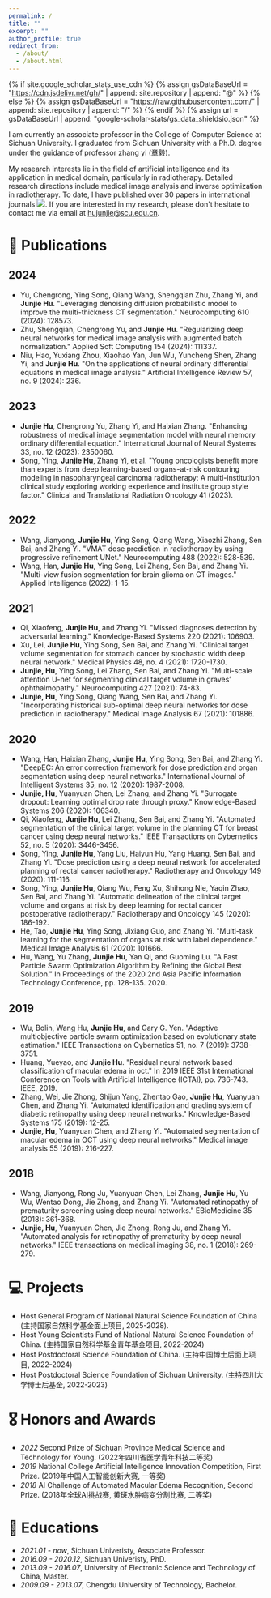 ```yaml
---
permalink: /
title: ""
excerpt: ""
author_profile: true
redirect_from: 
  - /about/
  - /about.html
---
```


{% if site.google_scholar_stats_use_cdn %}
{% assign gsDataBaseUrl = "https://cdn.jsdelivr.net/gh/" | append: site.repository | append: "@" %}
{% else %}
{% assign gsDataBaseUrl = "https://raw.githubusercontent.com/" | append: site.repository | append: "/" %}
{% endif %}
{% assign url = gsDataBaseUrl | append: "google-scholar-stats/gs_data_shieldsio.json" %}

<span class='anchor' id='about-me'></span>

I am currently an associate professor in the College of Computer Science at Sichuan University. I graduated from Sichuan University with a Ph.D. degree under the guidance of professor zhang yi (章毅). 

My research interests lie in the field of artificial intelligence and its application in medical domain, particularly in radiotherapy. Detailed research directions include medical image analysis and inverse optimization in radiotherapy. To date, I have published over 30 papers in international journals <a href='https://scholar.google.com/citations?user=T3NJS_kAAAAJ'><img src="https://img.shields.io/endpoint?url={{ url | url_encode }}&logo=Google%20Scholar&labelColor=f6f6f6&color=9cf&style=flat&label=citations"></a>. If you are interested in my research, please don't hesitate to contact me via email at <a href="mailto:hujunjie@scu.edu.cn" >hujunjie@scu.edu.cn</a>.


<!-- # 🔥 News -->
<!-- - *2022.02*: &nbsp;🎉🎉 Lorem ipsum dolor sit amet, consectetur adipiscing elit. Vivamus ornare aliquet ipsum, ac tempus justo dapibus sit amet. 
- *2022.02*: &nbsp;🎉🎉 Lorem ipsum dolor sit amet, consectetur adipiscing elit. Vivamus ornare aliquet ipsum, ac tempus justo dapibus sit amet.  -->

# 📝 Publications 
## 2024
- Yu, Chengrong, Ying Song, Qiang Wang, Shengqian Zhu, Zhang Yi, and **Junjie Hu**. "Leveraging denoising diffusion probabilistic model to improve the multi-thickness CT segmentation." Neurocomputing 610 (2024): 128573.
- Zhu, Shengqian, Chengrong Yu, and **Junjie Hu**. "Regularizing deep neural networks for medical image analysis with augmented batch normalization." Applied Soft Computing 154 (2024): 111337.
- Niu, Hao, Yuxiang Zhou, Xiaohao Yan, Jun Wu, Yuncheng Shen, Zhang Yi, and **Junjie Hu**. "On the applications of neural ordinary differential equations in medical image analysis." Artificial Intelligence Review 57, no. 9 (2024): 236.

## 2023
- **Junjie Hu**, Chengrong Yu, Zhang Yi, and Haixian Zhang. "Enhancing robustness of medical image segmentation model with neural memory ordinary differential equation." International Journal of Neural Systems 33, no. 12 (2023): 2350060.
- Song, Ying, **Junjie Hu**, Zhang Yi, et al. "Young oncologists benefit more than experts from deep learning-based organs-at-risk contouring modeling in nasopharyngeal carcinoma radiotherapy: A multi-institution clinical study exploring working experience and institute group style factor." Clinical and Translational Radiation Oncology 41 (2023).

## 2022
- Wang, Jianyong, **Junjie Hu**, Ying Song, Qiang Wang, Xiaozhi Zhang, Sen Bai, and Zhang Yi. "VMAT dose prediction in radiotherapy by using progressive refinement UNet." Neurocomputing 488 (2022): 528-539.
- Wang, Han, **Junjie Hu**, Ying Song, Lei Zhang, Sen Bai, and Zhang Yi. "Multi-view fusion segmentation for brain glioma on CT images." Applied Intelligence (2022): 1-15.

## 2021
- Qi, Xiaofeng, **Junjie Hu**, and Zhang Yi. "Missed diagnoses detection by adversarial learning." Knowledge-Based Systems 220 (2021): 106903.
- Xu, Lei, **Junjie Hu**, Ying Song, Sen Bai, and Zhang Yi. "Clinical target volume segmentation for stomach cancer by stochastic width deep neural network." Medical Physics 48, no. 4 (2021): 1720-1730.
- **Junjie, Hu**, Ying Song, Lei Zhang, Sen Bai, and Zhang Yi. "Multi-scale attention U-net for segmenting clinical target volume in graves’ ophthalmopathy." Neurocomputing 427 (2021): 74-83.
- **Junjie, Hu**, Ying Song, Qiang Wang, Sen Bai, and Zhang Yi. "Incorporating historical sub-optimal deep neural networks for dose prediction in radiotherapy." Medical Image Analysis 67 (2021): 101886.

## 2020
- Wang, Han, Haixian Zhang, **Junjie Hu**, Ying Song, Sen Bai, and Zhang Yi. "DeepEC: An error correction framework for dose prediction and organ segmentation using deep neural networks." International Journal of Intelligent Systems 35, no. 12 (2020): 1987-2008.
- **Junjie, Hu**, Yuanyuan Chen, Lei Zhang, and Zhang Yi. "Surrogate dropout: Learning optimal drop rate through proxy." Knowledge-Based Systems 206 (2020): 106340.
- Qi, Xiaofeng, **Junjie Hu**, Lei Zhang, Sen Bai, and Zhang Yi. "Automated segmentation of the clinical target volume in the planning CT for breast cancer using deep neural networks." IEEE Transactions on Cybernetics 52, no. 5 (2020): 3446-3456.
- Song, Ying, **Junjie Hu**, Yang Liu, Haiyun Hu, Yang Huang, Sen Bai, and Zhang Yi. "Dose prediction using a deep neural network for accelerated planning of rectal cancer radiotherapy." Radiotherapy and Oncology 149 (2020): 111-116.
- Song, Ying, **Junjie Hu**, Qiang Wu, Feng Xu, Shihong Nie, Yaqin Zhao, Sen Bai, and Zhang Yi. "Automatic delineation of the clinical target volume and organs at risk by deep learning for rectal cancer postoperative radiotherapy." Radiotherapy and Oncology 145 (2020): 186-192.
- He, Tao, **Junjie Hu**, Ying Song, Jixiang Guo, and Zhang Yi. "Multi-task learning for the segmentation of organs at risk with label dependence." Medical Image Analysis 61 (2020): 101666.
- Hu, Wang, Yu Zhang, **Junjie Hu**, Yan Qi, and Guoming Lu. "A Fast Particle Swarm Optimization Algorithm by Refining the Global Best Solution." In Proceedings of the 2020 2nd Asia Pacific Information Technology Conference, pp. 128-135. 2020.

## 2019
- Wu, Bolin, Wang Hu, **Junjie Hu**, and Gary G. Yen. "Adaptive multiobjective particle swarm optimization based on evolutionary state estimation." IEEE Transactions on Cybernetics 51, no. 7 (2019): 3738-3751.
- Huang, Yueyao, and **Junjie Hu**. "Residual neural network based classification of macular edema in oct." In 2019 IEEE 31st International Conference on Tools with Artificial Intelligence (ICTAI), pp. 736-743. IEEE, 2019.
- Zhang, Wei, Jie Zhong, Shijun Yang, Zhentao Gao, **Junjie Hu**, Yuanyuan Chen, and Zhang Yi. "Automated identification and grading system of diabetic retinopathy using deep neural networks." Knowledge-Based Systems 175 (2019): 12-25.
- **Junjie, Hu**, Yuanyuan Chen, and Zhang Yi. "Automated segmentation of macular edema in OCT using deep neural networks." Medical image analysis 55 (2019): 216-227.

## 2018
- Wang, Jianyong, Rong Ju, Yuanyuan Chen, Lei Zhang, **Junjie Hu**, Yu Wu, Wentao Dong, Jie Zhong, and Zhang Yi. "Automated retinopathy of prematurity screening using deep neural networks." EBioMedicine 35 (2018): 361-368.
- **Junjie, Hu**, Yuanyuan Chen, Jie Zhong, Rong Ju, and Zhang Yi. "Automated analysis for retinopathy of prematurity by deep neural networks." IEEE transactions on medical imaging 38, no. 1 (2018): 269-279.

# 💻 Projects
- Host General Program of National Natural Science Foundation of China (主持国家自然科学基金面上项目, 2025-2028). 
- Host Young Scientists Fund of National Natural Science Foundation of China. (主持国家自然科学基金青年基金项目, 2022-2024)
- Host Postdoctoral Science Foundation of China. (主持中国博士后面上项目, 2022-2024)
- Host Postdoctoral Science Foundation of Sichuan University. (主持四川大学博士后基金, 2022-2023) 

# 🎖 Honors and Awards
- *2022* Second Prize of Sichuan Province Medical Science and Technology for Young. (2022年四川省医学青年科技二等奖)
- *2019* National College Artificial Intelligence Innovation Competition, First Prize. (2019年中国人工智能创新大赛, 一等奖)
- *2018* AI Challenge of Automated Macular Edema Recognition, Second Prize. (2018年全球AI挑战赛, 黄斑水肿病变分割比赛, 二等奖)

# 📖 Educations
- *2021.01 - now*, Sichuan Univeristy, Associate Professor. 
- *2016.09 - 2020.12*, Sichuan Univeristy, PhD. 
- *2013.09 - 2016.07*, University of Electronic Science and Technology of China, Master. 
- *2009.09 - 2013.07*, Chengdu University of Technology, Bachelor. 


<!-- # 💬 Invited Talks
- *2021.06*, Lorem ipsum dolor sit amet, consectetur adipiscing elit. Vivamus ornare aliquet ipsum, ac tempus justo dapibus sit amet. 
- *2021.03*, Lorem ipsum dolor sit amet, consectetur adipiscing elit. Vivamus ornare aliquet ipsum, ac tempus justo dapibus sit amet.  \| [\[video\]](https://github.com/) -->

<!-- # 💻 Internships
- *2019.05 - 2020.02*, [Lorem](https://github.com/), China. -->